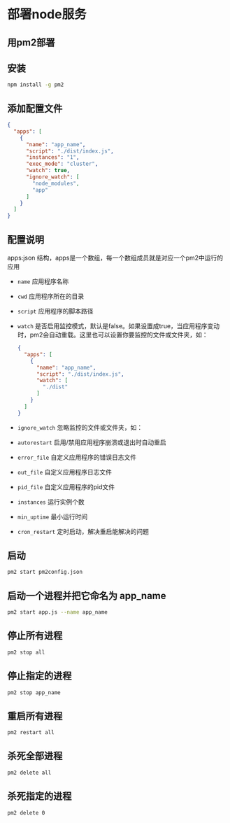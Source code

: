 # 部署node服务

## 用pm2部署

## 安装
  
```bash
npm install -g pm2
```

## 添加配置文件

```json
{
  "apps": [
    {
      "name": "app_name",
      "script": "./dist/index.js",
      "instances": "1",
      "exec_mode": "cluster",
      "watch": true,
      "ignore_watch": [
        "node_modules",
        "app"
      ]
    }
  ]
}
```

## 配置说明

apps:json 结构，apps是一个数组，每一个数组成员就是对应一个pm2中运行的应用

- `name` 应用程序名称
- `cwd` 应用程序所在的目录
- `script` 应用程序的脚本路径
- `watch` 是否启用监控模式，默认是false。如果设置成true，当应用程序变动时，pm2会自动重载。这里也可以设置你要监控的文件或文件夹，如：

    ```json
    {
      "apps": [
        {
          "name": "app_name",
          "script": "./dist/index.js",
          "watch": [
            "./dist"
          ]
        }
      ]
    }
    ```

- `ignore_watch` 忽略监控的文件或文件夹，如：
- `autorestart` 启用/禁用应用程序崩溃或退出时自动重启
- `error_file` 自定义应用程序的错误日志文件
- `out_file` 自定义应用程序日志文件
- `pid_file` 自定义应用程序的pid文件
- `instances` 运行实例个数
- `min_uptime` 最小运行时间
- `cron_restart` 定时启动，解决重启能解决的问题

## 启动

```bash
pm2 start pm2config.json
```

## 启动一个进程并把它命名为 app_name

```bash
pm2 start app.js --name app_name
```

## 停止所有进程

```bash
pm2 stop all
```

## 停止指定的进程
  
```bash
pm2 stop app_name
```

## 重启所有进程

```bash
pm2 restart all
```

## 杀死全部进程
  
```bash
pm2 delete all
```

## 杀死指定的进程

```bash
pm2 delete 0
```

